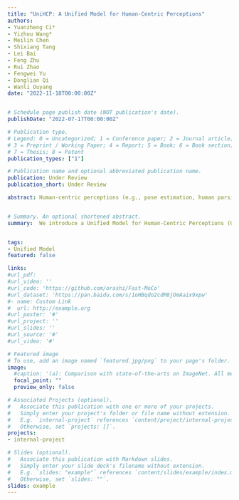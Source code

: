 ```yaml
---
title: "UniHCP: A Unified Model for Human-Centric Perceptions"
authors:
- Yuanzheng Ci*
- Yizhou Wang*
- Meilin Chen
- Shixiang Tang
- Lei Bai
- Feng Zhu
- Rui Zhao
- Fengwei Yu
- Donglian Qi
- Wanli Ouyang
date: "2022-11-18T00:00:00Z"


# Schedule page publish date (NOT publication's date).
publishDate: "2022-07-17T00:00:00Z"

# Publication type.
# Legend: 0 = Uncategorized; 1 = Conference paper; 2 = Journal article;
# 3 = Preprint / Working Paper; 4 = Report; 5 = Book; 6 = Book section;
# 7 = Thesis; 8 = Patent
publication_types: ["1"]

# Publication name and optional abbreviated publication name.
publication: Under Review
publication_short: Under Review

abstract: Human-centric perceptions (e.g., pose estimation, human parsing, pedestrian detection, person re-identification, etc.) play a key role in industrial applications of visual models. While specific human-centric tasks have their own relevant semantic aspect to focus on, they also share the same underlying semantic structure of the human body. However, few works have attempted to exploit such homogeneity and design a general-propose model for human-centric tasks. In this work, we revisit a broad range of human-centric tasks and unify them in a minimalist manner. We propose UniHCP, a Unified Model for Human-Centric Perceptions, which unifies a wide range of human-centric tasks in a simplified end-to-end manner with the plain vision transformer architecture. With large-scale joint training on 33 human-centric datasets, UniHCP can outperform strong baselines on several in-domain and downstream tasks by direct evaluation. When adapted to a specific task, UniHCP achieves new SOTAs on a wide range of human-centric tasks, e.g., 69.8 mIoU on CIHP for human parsing, 86.18 ma on PA-100K for attribute prediction, 90.3 mAP on Market1501 for ReID, and 85.8 JI on CrowdHuman for pedestrian detection, performing better than specialized models tailored for each task.


# Summary. An optional shortened abstract.
summary:  We introduce a Unified Model for Human-Centric Perceptions (UniHCP), which can easily handle multiple distinctly defined human-centric tasks simultaneously, be trained at scale and obtains a series of SOTA performances over a wide spectrum of human-centric benchmarks.


tags:
- Unified Model
featured: false

links:
#url_pdf:  
#url_video: ''
#url_code: 'https://github.com/orashi/Fast-MoCo'
#url_dataset: 'https://pan.baidu.com/s/1oHBqdo2cdM8jOmAaix9xpw'
#- name: Custom Link
#  url: http://example.org
#url_poster: '#'
#url_project: ''
#url_slides: ''
#url_source: '#'
#url_video: '#'

# Featured image
# To use, add an image named `featured.jpg/png` to your page's folder. 
image:
  #caption: '(a): Comparison with state-of-the-arts on ImageNet. All methods uses ResNet-50 encoders and are measured with Top-1 linear evaluation accuracy. (b): Overview of Fast-MoCo that includes the Split-Encode-Combine pipeline.'
  focal_point: ""
  preview_only: false

# Associated Projects (optional).
#   Associate this publication with one or more of your projects.
#   Simply enter your project's folder or file name without extension.
#   E.g. `internal-project` references `content/project/internal-project/index.md`.
#   Otherwise, set `projects: []`.
projects:
- internal-project

# Slides (optional).
#   Associate this publication with Markdown slides.
#   Simply enter your slide deck's filename without extension.
#   E.g. `slides: "example"` references `content/slides/example/index.md`.
#   Otherwise, set `slides: ""`.
slides: example
---
```


